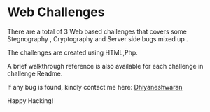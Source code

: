 # Web Challenges

There are a total of 3 Web based challenges that covers some Stegnography , Cryptography and Server side bugs mixed up . 

The challenges are created using HTML,Php.

A brief walkthrough reference is also available for each challenge in challenge Readme.

If any bug is found, kindly contact me here: [Dhiyaneshwaran](https://www.linkedin.com/in/dhiyaneshwaran-b-27947a131/)

Happy Hacking!

